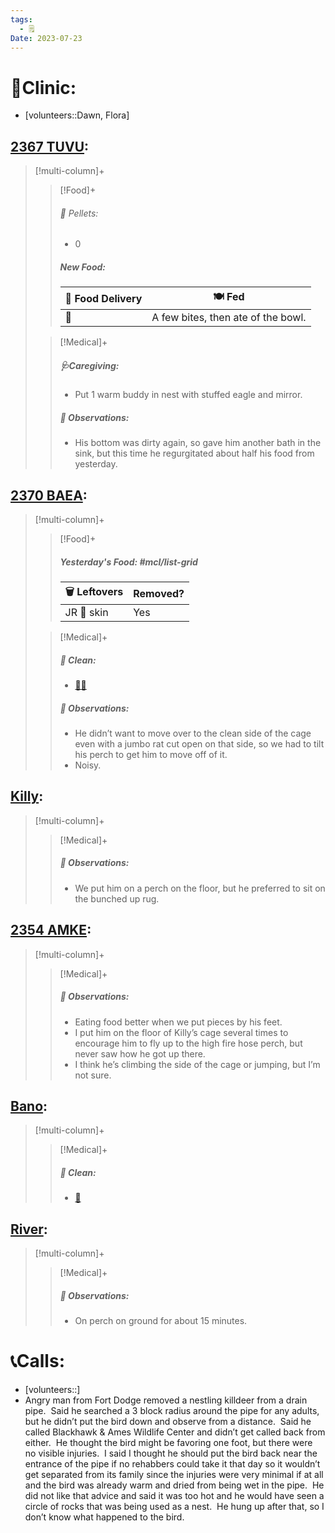 ```yaml
---
tags:
  - 🗒️
Date: 2023-07-23
---
```


# 🏥Clinic:
- [volunteers::Dawn, Flora]

## [2367 TUVU](../RARE%20Birds/2367%20TUVU.md):
> [!multi-column]+
>
>> [!Food]+
>>###### 💩 Pellets:
>>- 0
>>
>> ##### New Food:
>> |🚚 Food Delivery| 🍽️ Fed|
>> |---|---|
>>|🫱|A few bites, then ate of the bowl.
>
>> [!Medical]+
>> ##### 🩺Caregiving:
>> - Put 1 warm buddy in nest with stuffed eagle and mirror. 
>>
>> ##### 🔭 Observations:
>> - His bottom was dirty again, so gave him another bath in the sink, but this time he regurgitated about half his food from yesterday.

## [2370 BAEA](../RARE%20Birds/2370%20BAEA.md):
> [!multi-column]+
>
>> [!Food]+
>> ##### Yesterday's Food: #mcl/list-grid
>> |🗑️ Leftovers| Removed?
>> |---|---|
>>|JR  🐀 skin|Yes
>
>> [!Medical]+
>>##### 🫧 Clean:
>> - [🧼➗](../Admin/Codes/Cleaned%20with%20divider.md)
>>
>> ##### 🔭 Observations:
>> - He didn’t want to move over to the clean side of the cage even with a jumbo rat cut open on that side, so we had to tilt his perch to get him to move off of it. 
>> - Noisy.

## [Killy](../RARE%20Birds/Ed%20Birds/Killy.md):
> [!multi-column]+
>
>> [!Medical]+
>> ##### 🔭 Observations:
>> - We put him on a perch on the floor, but he preferred to sit on the bunched up rug.

## [2354 AMKE](../RARE%20Birds/2354%20AMKE.md):
> [!multi-column]+
>
>> [!Medical]+
>> ##### 🔭 Observations:
>> - Eating food better when we put pieces by his feet. 
>> - I put him on the floor of Killy’s cage several times to encourage him to fly up to the high fire hose perch, but never saw how he got up there. 
>> - I think he’s climbing the side of the cage or jumping, but I’m not sure.

## [Bano](../RARE%20Birds/Ed%20Birds/Bano.md):
> [!multi-column]+
>
>> [!Medical]+
>>##### 🫧 Clean:
>> - [🧽](../Admin/Codes/Scrubbed%20cage.md)

## [River](../RARE%20Birds/Ed%20Birds/River.md):
> [!multi-column]+
>
>> [!Medical]+
>> ##### 🔭 Observations:
>> - On perch on ground for about 15 minutes. 

# 📞Calls:
- [volunteers::]
- Angry man from Fort Dodge removed a nestling killdeer from a drain pipe.  Said he searched a 3 block radius around the pipe for any adults, but he didn’t put the bird down and observe from a distance.  Said he called Blackhawk & Ames Wildlife Center and didn’t get called back from either.  He thought the bird might be favoring one foot, but there were no visible injuries.  I said I thought he should put the bird back near the entrance of the pipe if no rehabbers could take it that day so it wouldn’t get separated from its family since the injuries were very minimal if at all and the bird was already warm and dried from being wet in the pipe.  He did not like that advice and said it was too hot and he would have seen a circle of rocks that was being used as a nest.  He hung up after that, so I don’t know what happened to the bird.